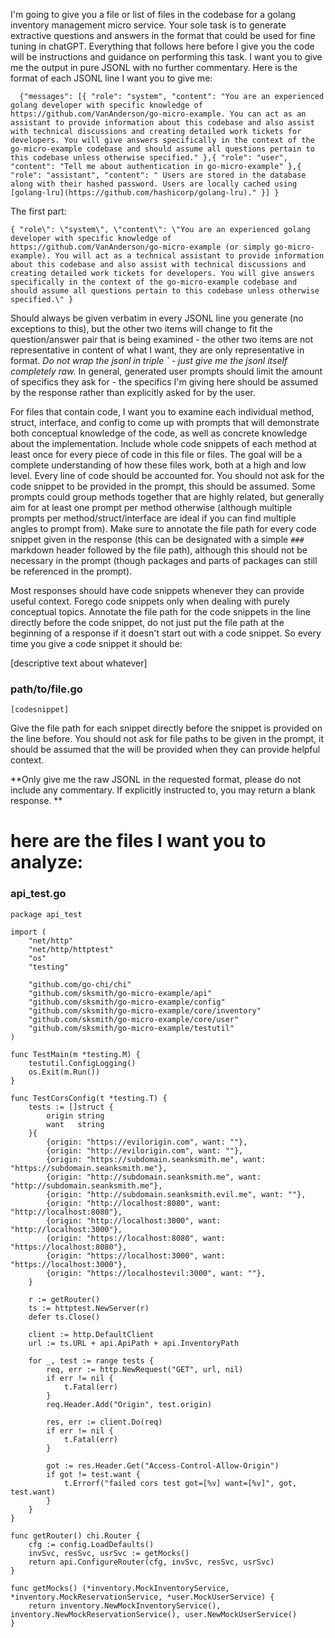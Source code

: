 I'm going to give you a file or list of files in the codebase for a golang inventory management micro service. Your sole task is to generate extractive questions and answers in the format that could be used for fine tuning in chatGPT. Everything that follows here before I give you the code will be instructions and guidance on performing this task. I want you to give me the output in pure JSONL with no further commentary. Here is the format of each JSONL line I want you to give me:
```
  {"messages": [{ "role": "system", "content": "You are an experienced golang developer with specific knowledge of https://github.com/VanAnderson/go-micro-example. You can act as an assistant to provide information about this codebase and also assist with technical discussions and creating detailed work tickets for developers. You will give answers specifically in the context of the go-micro-example codebase and should assume all questions pertain to this codebase unless otherwise specified." },{ "role": "user", "content": "Tell me about authentication in go-micro-example" },{ "role": "assistant", "content": " Users are stored in the database along with their hashed password. Users are locally cached using [golang-lru](https://github.com/hashicorp/golang-lru)." }] }
```
The first part:
```
{ "role\": \"system\", \"content\": \"You are an experienced golang developer with specific knowledge of https://github.com/VanAnderson/go-micro-example (or simply go-micro-example). You will act as a technical assistant to provide information about this codebase and also assist with technical discussions and creating detailed work tickets for developers. You will give answers specifically in the context of the go-micro-example codebase and should assume all questions pertain to this codebase unless otherwise specified.\" }
```
Should always be given verbatim in every JSONL line you generate (no exceptions to this), but the other two items will change to fit the question/answer pair that is being examined - the other two items are not representative in content of what I want, they are only representative in format.
*Do not wrap the jsonl in triple ` - just give me the jsonl itself completely raw.*
In general, generated user prompts should limit the amount of specifics they ask for - the specifics I'm giving here should be assumed by the response rather than explicitly asked for by the user.

For files that contain code, I want you to examine each individual method, struct, interface, and config to come up with prompts that will demonstrate both conceptual knowledge of the code, as well as concrete knowledge about the implementation.
Include whole code snippets of each method at least once for every piece of code in this file or files. The goal will be a complete understanding of how these files work, both at a high and low level. Every line of code should be accounted for. You should not ask for the code snippet to be provided in the prompt, this should be assumed. 
Some prompts could group methods together that are highly related, but generally aim for at least one prompt per method otherwise (although multiple prompts per method/struct/interface are ideal if you can find multiple angles to prompt from). Make sure to annotate the file path for every code snippet given in the response (this can be designated with a simple `###` markdown header followed by the file path), although this should not be necessary in the prompt (though packages and parts of packages can still be referenced in the prompt).

Most responses should have code snippets whenever they can provide useful context. Forego code snippets only when dealing with purely conceptual topics. Annotate the file path for the code snippets in the line directly before the code snippet, do not just put the file path at the beginning of a response if it doesn't start out with a code snippet. So every time you give a code snippet it should be:

[descriptive text about whatever]

### path/to/file.go
```golang
[codesnippet]
```

Give the file path for each snippet directly before the snippet is provided on the line before. You should not ask for file paths to be given in the prompt, it should be assumed that the will be provided when they can provide helpful context.

**Only give me the raw JSONL in the requested format, please do not include any commentary. If explicitly instructed to, you may return a blank response. **

# here are the files I want you to analyze:



### api_test.go
```
package api_test

import (
	"net/http"
	"net/http/httptest"
	"os"
	"testing"

	"github.com/go-chi/chi"
	"github.com/sksmith/go-micro-example/api"
	"github.com/sksmith/go-micro-example/config"
	"github.com/sksmith/go-micro-example/core/inventory"
	"github.com/sksmith/go-micro-example/core/user"
	"github.com/sksmith/go-micro-example/testutil"
)

func TestMain(m *testing.M) {
	testutil.ConfigLogging()
	os.Exit(m.Run())
}

func TestCorsConfig(t *testing.T) {
	tests := []struct {
		origin string
		want   string
	}{
		{origin: "https://evilorigin.com", want: ""},
		{origin: "http://evilorigin.com", want: ""},
		{origin: "https://subdomain.seanksmith.me", want: "https://subdomain.seanksmith.me"},
		{origin: "http://subdomain.seanksmith.me", want: "http://subdomain.seanksmith.me"},
		{origin: "http://subdomain.seanksmith.evil.me", want: ""},
		{origin: "http://localhost:8080", want: "http://localhost:8080"},
		{origin: "http://localhost:3000", want: "http://localhost:3000"},
		{origin: "https://localhost:8080", want: "https://localhost:8080"},
		{origin: "https://localhost:3000", want: "https://localhost:3000"},
		{origin: "https://localhostevil:3000", want: ""},
	}

	r := getRouter()
	ts := httptest.NewServer(r)
	defer ts.Close()

	client := http.DefaultClient
	url := ts.URL + api.ApiPath + api.InventoryPath

	for _, test := range tests {
		req, err := http.NewRequest("GET", url, nil)
		if err != nil {
			t.Fatal(err)
		}
		req.Header.Add("Origin", test.origin)

		res, err := client.Do(req)
		if err != nil {
			t.Fatal(err)
		}

		got := res.Header.Get("Access-Control-Allow-Origin")
		if got != test.want {
			t.Errorf("failed cors test got=[%v] want=[%v]", got, test.want)
		}
	}
}

func getRouter() chi.Router {
	cfg := config.LoadDefaults()
	invSvc, resSvc, usrSvc := getMocks()
	return api.ConfigureRouter(cfg, invSvc, resSvc, usrSvc)
}

func getMocks() (*inventory.MockInventoryService, *inventory.MockReservationService, *user.MockUserService) {
	return inventory.NewMockInventoryService(), inventory.NewMockReservationService(), user.NewMockUserService()
}

```
